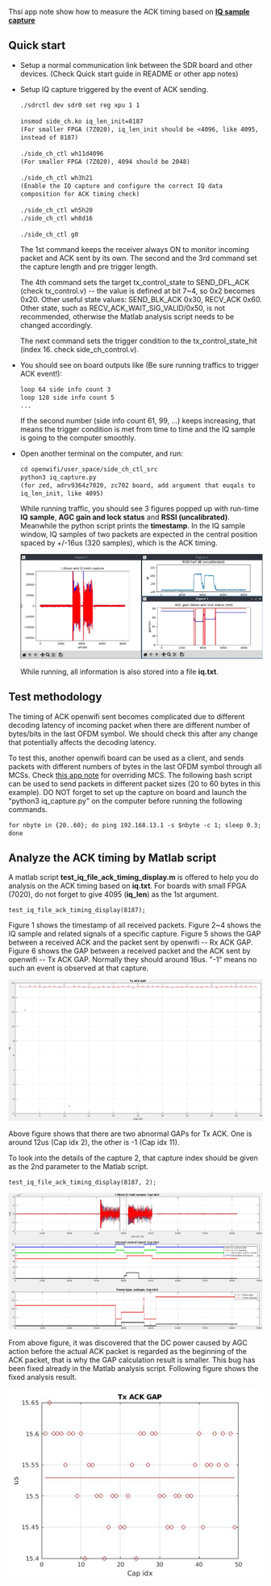 <!--
Author: Xianjun jiao
SPDX-FileCopyrightText: 2023 UGent
SPDX-License-Identifier: AGPL-3.0-or-later
-->

Thsi app note show how to measure the ACK timing based on [**IQ sample capture**](iq.md)

## Quick start
- Setup a normal communication link between the SDR board and other devices. (Check Quick start guide in README or other app notes)
- Setup IQ capture triggered by the event of ACK sending.
  ```
  ./sdrctl dev sdr0 set reg xpu 1 1

  insmod side_ch.ko iq_len_init=8187
  (For smaller FPGA (7Z020), iq_len_init should be <4096, like 4095, instead of 8187)
  
  ./side_ch_ctl wh11d4096
  (For smaller FPGA (7Z020), 4094 should be 2048)

  ./side_ch_ctl wh3h21
  (Enable the IQ capture and configure the correct IQ data composition for ACK timing check)
  
  ./side_ch_ctl wh5h20
  ./side_ch_ctl wh8d16

  ./side_ch_ctl g0
  ```
  The 1st command keeps the receiver always ON to monitor incoming packet and ACK sent by its own. The second and the 3rd command set the capture length and pre trigger length. 
  
  The 4th command sets the target tx_control_state to SEND_DFL_ACK (check tx_control.v) -- the value is defined at bit 7~4, so 0x2 becomes 0x20. 
  Other useful state values: SEND_BLK_ACK 0x30, RECV_ACK 0x60. Other state, such as RECV_ACK_WAIT_SIG_VALID/0x50, is not recommended, otherwise the Matlab analysis script needs to
  be changed accordingly.
  
  The next command sets the trigger condition to the tx_control_state_hit (index 16. check side_ch_control.v).
- You should see on board outputs like (Be sure running traffics to trigger ACK event!):
  ```
  loop 64 side info count 3
  loop 128 side info count 5
  ...
  ```
  If the second number (side info count 61, 99, ...) keeps increasing, that means the trigger condition is met from time to time and the IQ sample is going to the computer smoothly.
  
- Open another terminal on the computer, and run:
  ```
  cd openwifi/user_space/side_ch_ctl_src
  python3 iq_capture.py
  (for zed, adrv9364z7020, zc702 board, add argument that euqals to iq_len_init, like 4095)
  ```
  While running traffic, you should see 3 figures popped up with run-time **IQ sample**, **AGC gain and lock status** and **RSSI (uncalibrated)**. Meanwhile the python script prints the **timestamp**. In the IQ sample window, IQ samples of two packets are expected in the central position spaced by +/-16us (320 samples), which is the ACK timing.
  
  ![](./iq-ack-timing-screen-shot.jpg)
  
  While running, all information is also stored into a file **iq.txt**. 

## Test methodology
  The timing of ACK openwifi sent becomes complicated due to different decoding latency of incoming packet when there are different number of bytes/bits in the last OFDM symbol. We should check this after any change that potentially affects the decoding latency.

  To test this, another openwifi board can be used as a client, and sends packets with different numbers of bytes in the last OFDM symbol through all MCSs. Check 
  [this app note](frequent_trick.md#Tx-rate-config) for overriding MCS. The following bash script can be used to send packets in different packet sizes (20 to 60 bytes in this example). DO NOT forget to set up the capture on board and launch the "python3 iq_capture.py" on the computer before running the following commands.
  ```
  for nbyte in {20..60}; do ping 192.168.13.1 -s $nbyte -c 1; sleep 0.3; done
  ```
## Analyze the ACK timing by Matlab script
  A matlab script **test_iq_file_ack_timing_display.m** is offered to help you do analysis on the ACK timing based on **iq.txt**. For boards with small FPGA (7020), do not forget to give 4095 (**iq_len**) as the 1st argument.
  ```
  test_iq_file_ack_timing_display(8187);
  ```
  Figure 1 shows the timestamp of all received packets. Figure 2~4 shows the IQ sample and related signals of a specific capture. Figure 5 shows the GAP between a received ACK and the packet sent by openwifi -- Rx ACK GAP. Figure 6 shows the GAP between a received packet and the ACK sent by openwifi -- Tx ACK GAP. Normally they should around 16us. "-1" means no such an event is observed at that capture.
  
  ![](./iq-ack-timing-matlab-tx-ack-gap.jpg)
  
  Above figure shows that there are two abnormal GAPs for Tx ACK. One is around 12us (Cap idx 2), the other is -1 (Cap idx 11).

  To look into the details of the capture 2, that capture index should be given as the 2nd parameter to the Matlab script.
  ```
  test_iq_file_ack_timing_display(8187, 2);
  ```
  
  ![](./iq-ack-timing-matlab-tx-ack-iq.jpg)
  
  From above figure, it was discovered that the DC power caused by AGC action before the actual ACK packet is regarded as the beginning of the ACK packet, that is why the GAP calculation result is smaller. This bug has been fixed already in the Matlab analysis script. Following figure shows the fixed analysis result.
  
  ![](./iq-ack-timing-matlab-tx-ack-gap-fixed.jpg)

